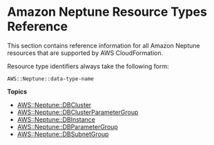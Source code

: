 # Amazon Neptune Resource Types Reference<a name="cfn-reference-neptune"></a>

This section contains reference information for all Amazon Neptune resources that are supported by AWS CloudFormation\.

Resource type identifiers always take the following form:

```
AWS::Neptune::data-type-name
```

**Topics**
+ [AWS::Neptune::DBCluster](aws-resource-neptune-dbcluster.md)
+ [AWS::Neptune::DBClusterParameterGroup](aws-resource-neptune-dbclusterparametergroup.md)
+ [AWS::Neptune::DBInstance](aws-resource-neptune-dbinstance.md)
+ [AWS::Neptune::DBParameterGroup](aws-resource-neptune-dbparametergroup.md)
+ [AWS::Neptune::DBSubnetGroup](aws-resource-neptune-dbsubnetgroup.md)